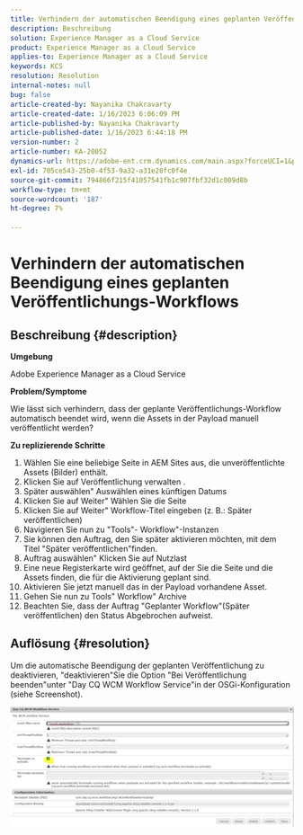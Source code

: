 ```yaml
---
title: Verhindern der automatischen Beendigung eines geplanten Veröffentlichungs-Workflows
description: Beschreibung
solution: Experience Manager as a Cloud Service
product: Experience Manager as a Cloud Service
applies-to: Experience Manager as a Cloud Service
keywords: KCS
resolution: Resolution
internal-notes: null
bug: false
article-created-by: Nayanika Chakravarty
article-created-date: 1/16/2023 6:06:09 PM
article-published-by: Nayanika Chakravarty
article-published-date: 1/16/2023 6:44:18 PM
version-number: 2
article-number: KA-20052
dynamics-url: https://adobe-ent.crm.dynamics.com/main.aspx?forceUCI=1&pagetype=entityrecord&etn=knowledgearticle&id=d9c58173-c895-ed11-aad1-6045bd006149
exl-id: 705ce543-25b0-4f53-9a32-a31e20fc0f4e
source-git-commit: 794866f215f41057541fb1c907fbf32d1c009d8b
workflow-type: tm+mt
source-wordcount: '187'
ht-degree: 7%

---
```


# Verhindern der automatischen Beendigung eines geplanten Veröffentlichungs-Workflows

## Beschreibung {#description}


<b>Umgebung</b>

Adobe Experience Manager as a Cloud Service

<b>Problem/Symptome</b>

Wie lässt sich verhindern, dass der geplante Veröffentlichungs-Workflow automatisch beendet wird, wenn die Assets in der Payload manuell veröffentlicht werden?

<b>Zu replizierende Schritte</b>

1. Wählen Sie eine beliebige Seite in AEM Sites aus, die unveröffentlichte Assets (Bilder) enthält.
2. Klicken Sie auf Veröffentlichung verwalten .
3. Später auswählen&quot; Auswählen eines künftigen Datums
4. Klicken Sie auf Weiter&quot; Wählen Sie die Seite
5. Klicken Sie auf Weiter&quot; Workflow-Titel eingeben (z. B.: Später veröffentlichen)
6. Navigieren Sie nun zu &quot;Tools&quot;- Workflow&quot;-Instanzen
7. Sie können den Auftrag, den Sie später aktivieren möchten, mit dem Titel &quot;Später veröffentlichen&quot;finden.
8. Auftrag auswählen&quot; Klicken Sie auf Nutzlast
9. Eine neue Registerkarte wird geöffnet, auf der Sie die Seite und die Assets finden, die für die Aktivierung geplant sind.
10. Aktivieren Sie jetzt manuell das in der Payload vorhandene Asset.
11. Gehen Sie nun zu Tools&quot; Workflow&quot; Archive
12. Beachten Sie, dass der Auftrag &quot;Geplanter Workflow&quot;(Später veröffentlichen) den Status Abgebrochen aufweist.



## Auflösung {#resolution}


Um die automatische Beendigung der geplanten Veröffentlichung zu deaktivieren, &quot;deaktivieren&quot;Sie die Option &quot;Bei Veröffentlichung beenden&quot;unter &quot;Day CQ WCM Workflow Service&quot;in der OSGi-Konfiguration (siehe Screenshot).

![](assets/d1e5b094-d901-ed11-82e4-00224809fe22.png)
